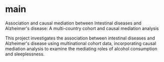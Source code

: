 # main
Association and causal mediation between Intestinal diseases and Alzheimer's disease: A multi-country cohort and causal mediation analysis

This project investigates the association between intestinal diseases and Alzheimer's disease using multinational cohort data, incorporating causal mediation analysis to examine the mediating roles of alcohol consumption and sleeplessness.
